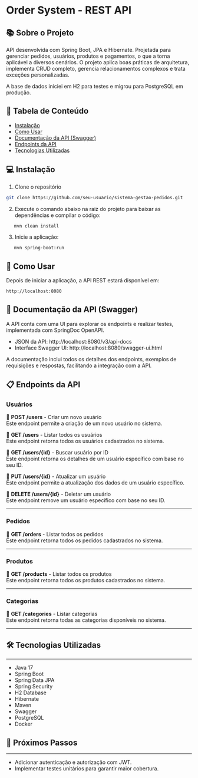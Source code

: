 # Order System - REST API

## 📚 Sobre o Projeto

API desenvolvida com Spring Boot, JPA e Hibernate. Projetada para gerenciar pedidos, usuários, produtos e pagamentos, o que a torna aplicável a diversos cenários. O projeto aplica boas práticas de arquitetura, implementa CRUD completo, gerencia relacionamentos complexos e trata exceções personalizadas.

A base de dados iniciei em H2 para testes e migrou para PostgreSQL em produção.

## 📖 Tabela de Conteúdo
- [Instalação](#-instalação)
- [Como Usar](#-como-usar)
- [Documentação da API (Swagger)](#-documentação-da-api-swagger)
- [Endpoints da API](#-endpoints-da-api)
- [Tecnologias Utilizadas](#-tecnologias-utilizadas)

## 💻 Instalação

1. Clone o repositório
```bash
git clone https://github.com/seu-usuario/sistema-gestao-pedidos.git
```

2. Execute o comando abaixo na raiz do projeto para baixar as dependências e compilar o código:
```bash
   mvn clean install
   ```

3. Inicie a aplicação:
```bash
   mvn spring-boot:run
   ```

## 🚀 Como Usar

Depois de iniciar a aplicação, a API REST estará disponível em:
```bash
http://localhost:8080
```

## 📘 Documentação da API (Swagger)

 A API conta com uma UI para explorar os endpoints e realizar testes, implementada com SpringDoc OpenAPI.

- JSON da API: http://localhost:8080/v3/api-docs
- Interface Swagger UI: http://localhost:8080/swagger-ui.html

A documentação inclui todos os detalhes dos endpoints, exemplos de requisições e respostas, facilitando a integração com a API.

## 📋 Endpoints da API

### **Usuários**

📌 **POST /users** - Criar um novo usuário  
Este endpoint permite a criação de um novo usuário no sistema.

📌 **GET /users** - Listar todos os usuários  
Este endpoint retorna todos os usuários cadastrados no sistema.

📌 **GET /users/{id}** - Buscar usuário por ID  
Este endpoint retorna os detalhes de um usuário específico com base no seu ID.

📌 **PUT /users/{id}** - Atualizar um usuário  
Este endpoint permite a atualização dos dados de um usuário específico.

📌 **DELETE /users/{id}** - Deletar um usuário  
Este endpoint remove um usuário específico com base no seu ID.

---

### **Pedidos**

📌 **GET /orders** - Listar todos os pedidos  
Este endpoint retorna todos os pedidos cadastrados no sistema.

---

### **Produtos**

📌 **GET /products** - Listar todos os produtos  
Este endpoint retorna todos os produtos cadastrados no sistema.

---

### **Categorias**

📌 **GET /categories** - Listar categorias  
Este endpoint retorna todas as categorias disponíveis no sistema.

---

## 🛠️ Tecnologias Utilizadas
***

- Java 17
- Spring Boot 
- Spring Data JPA
- Spring Security
- H2 Database
- Hibernate
- Maven
- Swagger
- PostgreSQL
- Docker

## 🔗 Próximos Passos
*** 

- Adicionar autenticação e autorização com JWT.
- Implementar testes unitários para garantir maior cobertura.
